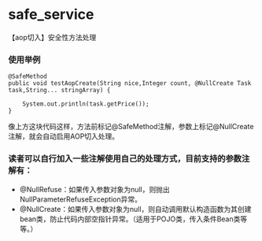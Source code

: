 # safe_service
【aop切入】安全性方法处理

### 使用举例
```
@SafeMethod
public void testAopCreate(String nice,Integer count, @NullCreate Task task,String... stringArray) {

	System.out.println(task.getPrice());
}
```

像上方这块代码这样，方法前标记@SafeMethod注解，参数上标记@NullCreate注解，就会自动启用AOP切入处理。

### 读者可以自行加入一些注解使用自己的处理方式，目前支持的参数注解有：
* @NullRefuse：如果传入参数对象为null，则抛出NullParameterRefuseException异常。
* @NullCreate：如果传入参数对象为null，则自动调用默认构造函数为其创建bean类，防止代码内部空指针异常。（适用于POJO类，传入条件Bean类等等。）
